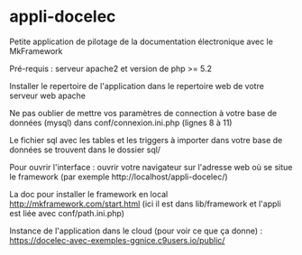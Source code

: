 # appli-docelec
Petite application de pilotage de la documentation électronique avec le MkFramework

Pré-requis : serveur apache2 et version de php >= 5.2

Installer le repertoire de l'application dans le repertoire web de votre serveur web apache

Ne pas oublier de mettre vos paramètres de connection à votre base de données (mysql) dans conf/connexion.ini.php (lignes 8 à 11)

Le fichier sql avec les tables et les triggers à importer dans votre base de données se trouvent dans le dossier sql/

Pour ouvrir l'interface : ouvrir votre navigateur sur l'adresse web où se situe le framework (par exemple http://localhost/appli-docelec/)

La doc pour installer le framework en local http://mkframework.com/start.html (ici il est dans lib/framework et l'appli est liée avec conf/path.ini.php)

Instance de l'application dans le cloud (pour voir ce que ça donne) : https://docelec-avec-exemples-ggnice.c9users.io/public/
